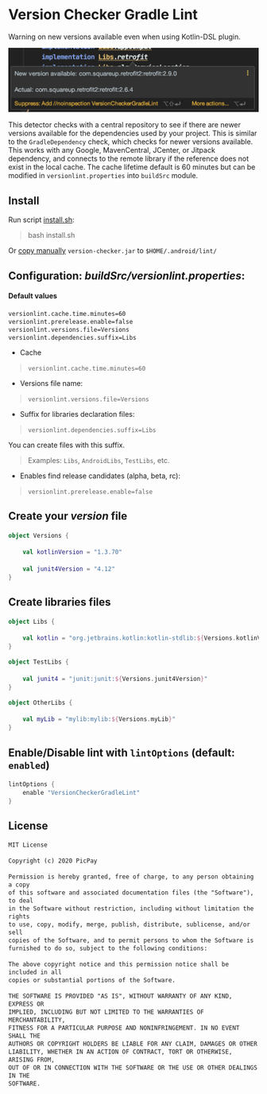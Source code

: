 # Version Checker Gradle Lint
Warning on new versions available even when using Kotlin-DSL plugin.

![](example.png)

This detector checks with a central repository to see if there are newer versions available for the dependencies used by your project.
This is similar to the `GradleDependency` check, which checks for newer versions available. This works with any Google, MavenCentral, JCenter, or Jitpack dependency, and connects to the remote library if the reference does not exist in the local cache. The cache lifetime default is 60 minutes but can be modified in `versionlint.properties` into `buildSrc` module.

## Install

Run script [install.sh](https://github.com/PicPay/version-checker-gradle-lint/blob/master/install.sh):
> bash install.sh

Or [copy manually](https://github.com/PicPay/version-checker-gradle-lint/releases/latest) `version-checker.jar` to `$HOME/.android/lint/`

## Configuration: _buildSrc/versionlint.properties_:

#### Default values
```
versionlint.cache.time.minutes=60
versionlint.prerelease.enable=false
versionlint.versions.file=Versions
versionlint.dependencies.suffix=Libs
```

- Cache
> `versionlint.cache.time.minutes=60`

- Versions file name:
> `versionlint.versions.file=Versions`

- Suffix for libraries declaration files:
> `versionlint.dependencies.suffix=Libs`

You can create files with this suffix. 
> Examples: `Libs`, `AndroidLibs`, `TestLibs`, etc.

- Enables find release candidates (alpha, beta, rc):
> `versionlint.prerelease.enable=false`


## Create your _version_ file
```kotlin
object Versions {

    val kotlinVersion = "1.3.70"
   
    val junit4Version = "4.12"
}
```
## Create libraries files
```kotlin
object Libs {

    val kotlin = "org.jetbrains.kotlin:kotlin-stdlib:${Versions.kotlinVersion}"
}
```

```kotlin
object TestLibs {

    val junit4 = "junit:junit:${Versions.junit4Version}"
}
```

```kotlin
object OtherLibs {

    val myLib = "mylib:mylib:${Versions.myLib}"
}
```

## Enable/Disable lint with `lintOptions` (default: `enabled`)
```groovy
lintOptions {
    enable "VersionCheckerGradleLint"
}
```

## License
```
MIT License

Copyright (c) 2020 PicPay

Permission is hereby granted, free of charge, to any person obtaining a copy
of this software and associated documentation files (the "Software"), to deal
in the Software without restriction, including without limitation the rights
to use, copy, modify, merge, publish, distribute, sublicense, and/or sell
copies of the Software, and to permit persons to whom the Software is
furnished to do so, subject to the following conditions:

The above copyright notice and this permission notice shall be included in all
copies or substantial portions of the Software.

THE SOFTWARE IS PROVIDED "AS IS", WITHOUT WARRANTY OF ANY KIND, EXPRESS OR
IMPLIED, INCLUDING BUT NOT LIMITED TO THE WARRANTIES OF MERCHANTABILITY,
FITNESS FOR A PARTICULAR PURPOSE AND NONINFRINGEMENT. IN NO EVENT SHALL THE
AUTHORS OR COPYRIGHT HOLDERS BE LIABLE FOR ANY CLAIM, DAMAGES OR OTHER
LIABILITY, WHETHER IN AN ACTION OF CONTRACT, TORT OR OTHERWISE, ARISING FROM,
OUT OF OR IN CONNECTION WITH THE SOFTWARE OR THE USE OR OTHER DEALINGS IN THE
SOFTWARE.
```